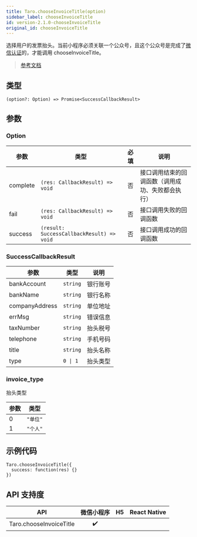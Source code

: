 ```yaml
---
title: Taro.chooseInvoiceTitle(option)
sidebar_label: chooseInvoiceTitle
id: version-2.1.0-chooseInvoiceTitle
original_id: chooseInvoiceTitle
---
```


选择用户的发票抬头。当前小程序必须关联一个公众号，且这个公众号是完成了[微信认证](https://mp.weixin.qq.com/wiki?t=resource/res_main&id=mp1496554031_RD4xe)的，才能调用 chooseInvoiceTitle。

> [参考文档](https://developers.weixin.qq.com/miniprogram/dev/api/open-api/invoice/wx.chooseInvoiceTitle.html)

## 类型

```tsx
(option?: Option) => Promise<SuccessCallbackResult>
```

## 参数

### Option

<table>
  <thead>
    <tr>
      <th>参数</th>
      <th>类型</th>
      <th style="text-align:center">必填</th>
      <th>说明</th>
    </tr>
  </thead>
  <tbody>
    <tr>
      <td>complete</td>
      <td><code>(res: CallbackResult) =&gt; void</code></td>
      <td style="text-align:center">否</td>
      <td>接口调用结束的回调函数（调用成功、失败都会执行）</td>
    </tr>
    <tr>
      <td>fail</td>
      <td><code>(res: CallbackResult) =&gt; void</code></td>
      <td style="text-align:center">否</td>
      <td>接口调用失败的回调函数</td>
    </tr>
    <tr>
      <td>success</td>
      <td><code>(result: SuccessCallbackResult) =&gt; void</code></td>
      <td style="text-align:center">否</td>
      <td>接口调用成功的回调函数</td>
    </tr>
  </tbody>
</table>

### SuccessCallbackResult

<table>
  <thead>
    <tr>
      <th>参数</th>
      <th>类型</th>
      <th>说明</th>
    </tr>
  </thead>
  <tbody>
    <tr>
      <td>bankAccount</td>
      <td><code>string</code></td>
      <td>银行账号</td>
    </tr>
    <tr>
      <td>bankName</td>
      <td><code>string</code></td>
      <td>银行名称</td>
    </tr>
    <tr>
      <td>companyAddress</td>
      <td><code>string</code></td>
      <td>单位地址</td>
    </tr>
    <tr>
      <td>errMsg</td>
      <td><code>string</code></td>
      <td>错误信息</td>
    </tr>
    <tr>
      <td>taxNumber</td>
      <td><code>string</code></td>
      <td>抬头税号</td>
    </tr>
    <tr>
      <td>telephone</td>
      <td><code>string</code></td>
      <td>手机号码</td>
    </tr>
    <tr>
      <td>title</td>
      <td><code>string</code></td>
      <td>抬头名称</td>
    </tr>
    <tr>
      <td>type</td>
      <td><code>0 | 1</code></td>
      <td>抬头类型</td>
    </tr>
  </tbody>
</table>

### invoice_type

抬头类型

<table>
  <thead>
    <tr>
      <th>参数</th>
      <th>类型</th>
    </tr>
  </thead>
  <tbody>
    <tr>
      <td>0</td>
      <td><code>&quot;单位&quot;</code></td>
    </tr>
    <tr>
      <td>1</td>
      <td><code>&quot;个人&quot;</code></td>
    </tr>
  </tbody>
</table>

## 示例代码

```tsx
Taro.chooseInvoiceTitle({
  success: function(res) {}
})
```

## API 支持度

| API | 微信小程序 | H5 | React Native |
| :---: | :---: | :---: | :---: |
| Taro.chooseInvoiceTitle | ✔️ |  |  |
